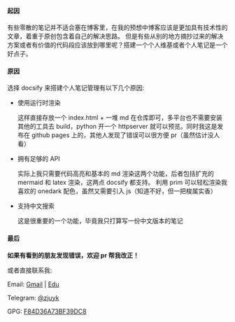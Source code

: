 #### 起因

有些零散的笔记并不适合塞在博客里，在我的预想中博客应该是更加具有技术性的文章，着重于原创包含着自己的解决思路。
但是有些从别的地方摘抄过来的解决方案或者有价值的代码段应该放到哪里呢？搭建一个个人维基或者个人笔记是一个好点子。

#### 原因

选择 docsify 来搭建个人笔记管理有以下几个原因:

- 使用运行时渲染

	这样直接存放一个 index.html + 一堆 md 在仓库即可，多平台也不需要安装其他的工具去 build，python 开一个
httpserver 就可以预览。同时我这是发布在 github pages 上的，其他人发现了错误可以很方便 pr（虽然估计没人看）

- 拥有足够的 API 

	实际上我只需要代码高亮和基本的 md 渲染这两个功能，后者包括扩充的 mermaid 和 latex 渲染，这两点 docsify 都支持。
利用 prim 可以轻松渲染我喜欢的 onedark 配色，虽然又需要引入 js（知道不好，但一把梭属实香）

- 支持中文搜索

	这是很重要的一个功能，毕竟我只打算写一份中文版本的笔记


#### 最后

**如果有看到的朋友发现错误，欢迎 pr 帮我改正！**

或者直接联系我:

Email: [Gmail](mailto:ownbyzjuyk@gmail.com) | [Edu](mailto:zjuyk@zju.edu.cn)

Telegram: [@zjuyk](https://t.me/zjuyk)

GPG: [F84D36A73BF39DC8](https://github.com/zjuyk.gpg)

